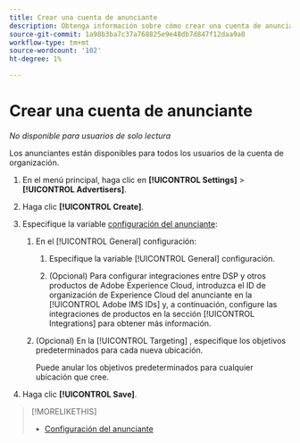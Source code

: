 ```yaml
---
title: Crear una cuenta de anunciante
description: Obtenga información sobre cómo crear una cuenta de anunciante.
source-git-commit: 1a98b3ba7c37a768825e9e48db7d847f12daa9a0
workflow-type: tm+mt
source-wordcount: '102'
ht-degree: 1%

---
```


# Crear una cuenta de anunciante

*No disponible para usuarios de solo lectura*

Los anunciantes están disponibles para todos los usuarios de la cuenta de organización.

1. En el menú principal, haga clic en **[!UICONTROL Settings]** > **[!UICONTROL Advertisers]**.

1. Haga clic **[!UICONTROL Create]**.

1. Especifique la variable [configuración del anunciante](advertiser-settings.md):

   1. En el [!UICONTROL General] configuración:

      1. Especifique la variable [!UICONTROL General] configuración.

      1. (Opcional) Para configurar integraciones entre DSP y otros productos de Adobe Experience Cloud, introduzca el ID de organización de Experience Cloud del anunciante en la [!UICONTROL Adobe IMS IDs] y, a continuación, configure las integraciones de productos en la sección [!UICONTROL Integrations] para obtener más información.
   1. (Opcional) En la [!UICONTROL Targeting] , especifique los objetivos predeterminados para cada nueva ubicación.

      Puede anular los objetivos predeterminados para cualquier ubicación que cree.


1. Haga clic **[!UICONTROL Save]**.

>[!MORELIKETHIS]
>
>* [Configuración del anunciante](/help/dsp/admin/advertiser-settings.md)

